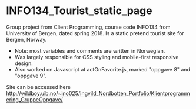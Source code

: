 # INFO134_Tourist_static_page
Group project from Client Programming, course code INFO134 from University of Bergen, dated spring 2018.
Is a static pretend tourist site for Bergen, Norway.

- Note: most variables and comments are written in Norwegian.
- Was largely responsible for CSS styling and mobile-first responsive design.
- Also worked on Javascript at actOnFavorite.js, marked "oppgave 8" and "oppgave 9".

Site can be accessed here <http://wildboy.uib.no/~ino025/Ingvild_Nordbotten_Portfolio/Klientprogrammering_GruppeOppgave/>
